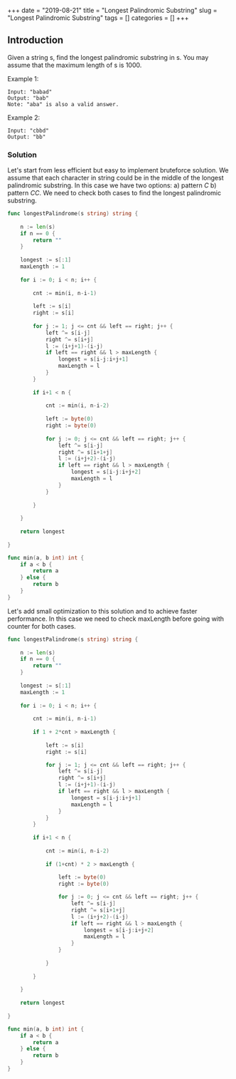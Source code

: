 +++
date = "2019-08-21"
title = "Longest Palindromic Substring"
slug = "Longest Palindromic Substring"
tags = []
categories = []
+++

## Introduction

Given a string s, find the longest palindromic substring in s. You may assume that the maximum length of s is 1000.

Example 1:
```
Input: "babad"
Output: "bab"
Note: "aba" is also a valid answer.
```
Example 2:
```
Input: "cbbd"
Output: "bb"
```

### Solution

Let's start from less efficient but easy to implement bruteforce solution.
We assume that each character in string could be in the middle of the longest palindromic substring.
In this case we have two options: a) pattern *C* b) pattern *CC*.
We need to check both cases to find the longest palindromic substring.


``` go
func longestPalindrome(s string) string {
    
    n := len(s)
    if n == 0 {
        return ""
    }
    
    longest := s[:1]
    maxLength := 1
    
    for i := 0; i < n; i++ {
        
        cnt := min(i, n-i-1)
        
        left := s[i]
        right := s[i]
        
        for j := 1; j <= cnt && left == right; j++ {
            left ^= s[i-j]
            right ^= s[i+j]
            l := (i+j+1)-(i-j)
            if left == right && l > maxLength {
                longest = s[i-j:i+j+1]
                maxLength = l
            } 
        }
        
        if i+1 < n {
            
            cnt := min(i, n-i-2)   
            
            left := byte(0)
            right := byte(0)
            
            for j := 0; j <= cnt && left == right; j++ {
                left ^= s[i-j]
                right ^= s[i+1+j]
                l := (i+j+2)-(i-j)
                if left == right && l > maxLength {
                    longest = s[i-j:i+j+2]
                    maxLength = l
                } 
            }            
            
        }
        
    }
    
    return longest
    
}

func min(a, b int) int {
    if a < b {
        return a
    } else {
        return b
    }
}
```

Let's add small optimization to this solution and to achieve faster performance.
In this case we need to check maxLength before going with counter for both cases.

``` go
func longestPalindrome(s string) string {
    
    n := len(s)
    if n == 0 {
        return ""
    }
    
    longest := s[:1]
    maxLength := 1
    
    for i := 0; i < n; i++ {
        
        cnt := min(i, n-i-1)
        
        if 1 + 2*cnt > maxLength {
        
            left := s[i]
            right := s[i]

            for j := 1; j <= cnt && left == right; j++ {
                left ^= s[i-j]
                right ^= s[i+j]
                l := (i+j+1)-(i-j)
                if left == right && l > maxLength {
                    longest = s[i-j:i+j+1]
                    maxLength = l
                } 
            }
        }
        
        if i+1 < n {
            
            cnt := min(i, n-i-2)   
            
            if (1+cnt) * 2 > maxLength {
            
                left := byte(0)
                right := byte(0)

                for j := 0; j <= cnt && left == right; j++ {
                    left ^= s[i-j]
                    right ^= s[i+1+j]
                    l := (i+j+2)-(i-j)
                    if left == right && l > maxLength {
                        longest = s[i-j:i+j+2]
                        maxLength = l
                    } 
                }        
                
            }
            
        }
        
    }
    
    return longest
    
}

func min(a, b int) int {
    if a < b {
        return a
    } else {
        return b
    }
}
```
